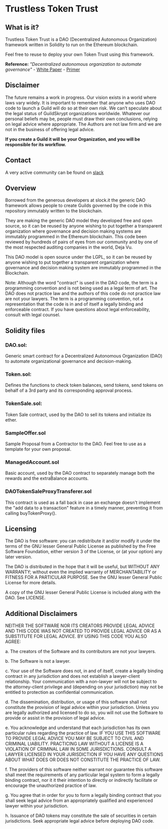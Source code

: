 # Trustless Token Trust


## What is it?
Trustless Token Trust is a DAO (Decentralized Autonomous Organization) framework written in Solidity to run on the Ethereum blockchain. 

Feel free to reuse to deploy your own Token Trust using this framework.

**Reference:** *"Decentralized autonomous organization to automate governance" -* [White Paper](https://download.slock.it/public/DAO/WhitePaper.pdf) - [Primer](https://blog.slock.it/a-primer-to-the-decentralized-autonomous-organization-dao-69fb125bd3cd)



## Disclaimer

The future remains a work in progress. Our vision exists in a world where laws vary widely. It is important to remember that anyone who uses DAO code to launch a Guild will do so at their own risk. We can’t speculate about the legal status of GuildSkrypt organizations worldwide. Whatever our personal beliefs may be, people must draw their own conclusions, relying on legal advice where appropriate. The Authors are not law firm and we are not in the business of offering legal advice. 

**If you create a Guild it will be your Organization, and you will be responsible for its workflow.**



## Contact
A very active community can be found on  [slack](http://guildworx.slock.it:3000)






## Overview

Borrowed from the generous developers at slock.it the generic DAO framework allows people to create Guilds governed by the code in this repository immutably written to the blockchain.

They are making the generic DAO model they developed free and open source, so it can be reused by anyone wishing to put together a transparent organization where governance and decision making systems are immutably programmed in the Ethereum blockchain. This code been reviewed by hundreds of pairs of eyes from our community and by one of the most respected auditing companies in the world, Deja Vu.

This DAO model is open source under the LGPL, so it can be reused by anyone wishing to put together a transparent organization where governance and decision making system are immutably programmed in the Blockchain.

Note: Although the word "contract" is used in the DAO code, the term is a programming convention and is not being used as a legal term of art.  The DAO does not practice law and the authors of this code do not practice law are not your lawyers.  The term is a programming convention, not a representation that the code is in and of itself a legally binding and enforceable contract. If you have questions about legal enforceability, consult with legal counsel.






## Solidity files

### DAO.sol:
Generic smart contract for a Decentralized Autonomous Organization (DAO) to automate organizational governance and decision-making.

### Token.sol: 
Defines the functions to check token balances, send tokens, send tokens on behalf of a 3rd party and its corresponding approval process.

### TokenSale.sol: 
Token Sale contract, used by the DAO to sell its tokens and initialize its ether.

### SampleOffer.sol
Sample Proposal from a Contractor to the DAO. Feel free to use as a template for your own proposal.

### ManagedAccount.sol
Basic account, used by the DAO contract to separately manage both the rewards and the extraBalance accounts. 

### DAOTokenSaleProxyTransferer.sol
This contract is used as a fall back in case an exchange doesn't implement the "add data to a transaction" feature in a timely manner, preventing it from calling buyTokenProxy().







## Licensing
The DAO is free software: you can redistribute it and/or modify it under the terms of the GNU lesser General Public License as published by the Free Software Foundation, either version 3 of the License, or (at your option) any later version.

The DAO is distributed in the hope that it will be useful,
but WITHOUT ANY WARRANTY; without even the implied warranty of MERCHANTABILITY or FITNESS FOR A PARTICULAR PURPOSE.  See the GNU lesser General Public License for more details.

A copy of the GNU lesser General Public License is included
along with the DAO. See LICENSE.






## Additional Disclaimers

NEITHER THE SOFTWARE NOR ITS CREATORS PROVIDE LEGAL ADVICE AND THIS CODE WAS NOT CREATED TO PROVIDE LEGAL ADVICE OR AS A SUBSTITUTE FOR LEGAL ADVICE. BY USING THIS CODE YOU ALSO AGREE:

a. The creators of the Software and its contributors are not your lawyers.

b. The Software is not a lawyer.

c. Your use of the Software does not, in and of itself, create a legally binding contract in any jurisdiction and does not establish a lawyer-client relationship. Your communication with a non-lawyer will not be subject to the attorney-client privilege and (depending on your jurisdiction) may not be entitled to protection as confidential communication.

d. The dissemination, distribution, or usage of this software shall not constitute the provision of legal advice within your jurisdiction. Unless you are legally authorized and licensed to do so, you will not use the Software to provide or assist in the provision of legal advice.

e. You acknowledge and understand that each jurisdiction has its own particular rules regarding the practice of law. IF YOU USE THIS SOFTWARE TO PROVIDE LEGAL ADVICE YOU MAY BE SUBJECT TO CIVIL AND CRIMINAL LIABILITY. PRACTICING LAW WITHOUT A LICENSE IS A VIOLATION OF CRIMINAL LAW IN SOME JURISDICTIONS. CONSULT A LAWYER LICENSED IN YOUR JURISDICTION IF YOU HAVE ANY QUESTIONS ABOUT WHAT DOES OR DOES NOT CONSTITUTE THE PRACTICE OF LAW.

f. The providers of this software neither warrant nor guarantee this software shall meet the requirements of any particular legal system to form a legally binding contract, nor it it their intention to directly or indirectly facilitate or encourage the unauthorized practice of law.

g. You agree that in order for you to form a legally binding contract that you shall seek legal advice from an appropriately qualified and experienced lawyer within your jurisdiction.

h.  Issuance of DAO tokens may constitute the sale of securities in certain jurisdictions. Seek appropriate legal advice before deploying DAO code.



